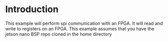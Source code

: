 # Introduction
This example will perform spi communication with an FPGA. It will read and 
write to registers on an FPGA. This example assumes that you have the jetson
nano BSP repo cloned in the home directory 
